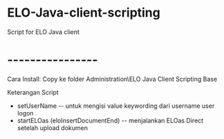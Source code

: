 # ELO-Java-client-scripting
Script for ELO Java client 

# ---------------- #
Cara Install:
Copy ke folder Administration\ELO Java Client Scripting Base

Keterangan Script
- setUserName -- untuk mengisi value keywording dari username user logon
- startELOas (eloInsertDocumentEnd) -- menjalankan ELOas Direct setelah upload dokumen
